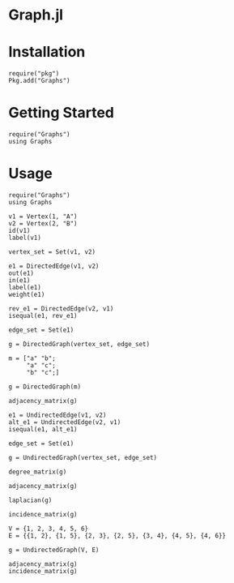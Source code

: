 Graph.jl
========

# Installation

    require("pkg")
    Pkg.add("Graphs")

# Getting Started

    require("Graphs")
    using Graphs

# Usage

    require("Graphs")
    using Graphs

    v1 = Vertex(1, "A")
    v2 = Vertex(2, "B")
    id(v1)
    label(v1)

    vertex_set = Set(v1, v2)

    e1 = DirectedEdge(v1, v2)
    out(e1)
    in(e1)
    label(e1)
    weight(e1)

    rev_e1 = DirectedEdge(v2, v1)
    isequal(e1, rev_e1)

    edge_set = Set(e1)

    g = DirectedGraph(vertex_set, edge_set)

    m = ["a" "b";
         "a" "c";
         "b" "c";]

    g = DirectedGraph(m)

    adjacency_matrix(g)

    e1 = UndirectedEdge(v1, v2)
    alt_e1 = UndirectedEdge(v2, v1)
    isequal(e1, alt_e1)

    edge_set = Set(e1)

    g = UndirectedGraph(vertex_set, edge_set)

    degree_matrix(g)

    adjacency_matrix(g)

    laplacian(g)

    incidence_matrix(g)

    V = {1, 2, 3, 4, 5, 6}
    E = {{1, 2}, {1, 5}, {2, 3}, {2, 5}, {3, 4}, {4, 5}, {4, 6}}

    g = UndirectedGraph(V, E)

    adjacency_matrix(g)
    incidence_matrix(g)
